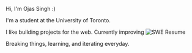 Hi, I'm Ojas Singh :) 

I'm a student at the University of Toronto. 

I like building projects for the web. Currently improving ![SWE Resume](https://sweresume.com/)

Breaking things, learning, and iterating everyday.
